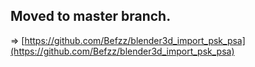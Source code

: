 Moved to master branch.
---------

=> [https://github.com/Befzz/blender3d_import_psk_psa](https://github.com/Befzz/blender3d_import_psk_psa)
